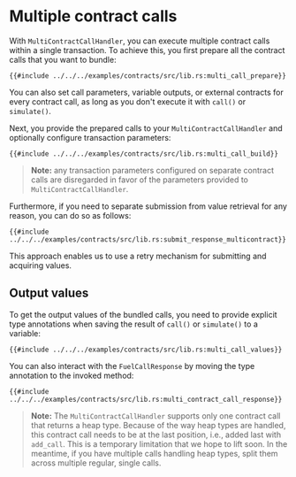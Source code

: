 # Multiple contract calls

With `MultiContractCallHandler`, you can execute multiple contract calls within a single transaction. To achieve this, you first prepare all the contract calls that you want to bundle:

```rust,ignore
{{#include ../../../examples/contracts/src/lib.rs:multi_call_prepare}}
```

You can also set call parameters, variable outputs, or external contracts for every contract call, as long as you don't execute it with `call()` or `simulate()`.

Next, you provide the prepared calls to your `MultiContractCallHandler` and optionally configure transaction parameters:

```rust,ignore
{{#include ../../../examples/contracts/src/lib.rs:multi_call_build}}
```

> **Note:** any transaction parameters configured on separate contract calls are disregarded in favor of the parameters provided to `MultiContractCallHandler`.

Furthermore, if you need to separate submission from value retrieval for any reason, you can do so as follows:

```rust,ignore
{{#include ../../../examples/contracts/src/lib.rs:submit_response_multicontract}}
```

This approach enables us to use a retry mechanism for submitting and acquiring values.

## Output values

To get the output values of the bundled calls, you need to provide explicit type annotations when saving the result of `call()` or `simulate()` to a variable:

```rust,ignore
{{#include ../../../examples/contracts/src/lib.rs:multi_call_values}}
```

You can also interact with the `FuelCallResponse` by moving the type annotation to the invoked method:

```rust,ignore
{{#include ../../../examples/contracts/src/lib.rs:multi_contract_call_response}}
```

> **Note:** The `MultiContractCallHandler` supports only one contract call that returns a heap type. Because of the way heap types are handled, this contract call needs to be at the last position, i.e., added last with `add_call`. This is a temporary limitation that we hope to lift soon. In the meantime, if you have multiple calls handling heap types, split them across multiple regular, single calls.
